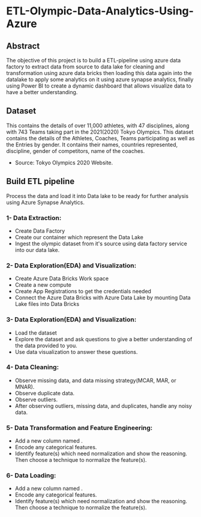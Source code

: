 # ETL-Olympic-Data-Analytics-Using-Azure

## Abstract
The objective of this project is to build a ETL-pipeline using azure data factory to extract data from source to data lake for cleaning and transformation using 
azure data bricks then loading this data again into the datalake to apply some analytics on it using azure synapse analytics, finally using 
Power BI to create a dynamic dashboard that allows visualize data to have a better understanding.

## Dataset
This contains the details of over 11,000 athletes, with 47 disciplines, along with 743 Teams taking part in the 2021(2020) Tokyo Olympics.
This dataset contains the details of the Athletes, Coaches, Teams participating as well as the Entries by gender. It contains their names, countries represented, discipline, gender of competitors, name of the coaches.
- Source: Tokyo Olympics 2020 Website.

## Build ETL pipeline 
Process the data and load it into Data lake to be ready for further analysis using Azure Synapse Analytics. 
  
### 1- Data Extraction:  
- Create Data Factory 
- Create our container which represent the Data Lake 
- Ingest the olympic dataset from it's source using data factory service into our data lake. 

### 2- Data Exploration(EDA) and Visualization:
- Create Azure Data Bricks Work space
- Create a new compute
- Create App Registrations to get the credentials needed
- Connect the Azure Data Bricks with Azure Data Lake by mounting Data Lake files into Data Bricks

### 3- Data Exploration(EDA) and Visualization:
- Load the dataset
- Explore the dataset and ask questions to give a better understanding of the data provided to you.
- Use data visualization to answer these questions.

### 4- Data Cleaning:
- Observe missing data, and data missing strategy(MCAR, MAR, or MNAR).
- Observe duplicate data.
- Observe outliers.
- After observing outliers, missing data, and duplicates, handle any noisy data.

### 5- Data Transformation and Feature Engineering:
- Add a new column named .
- Encode any categorical features.
- Identify feature(s) which need normalization and show the reasoning. Then choose a technique to normalize the feature(s).

### 6- Data Loading:
- Add a new column named .
- Encode any categorical features.
- Identify feature(s) which need normalization and show the reasoning. Then choose a technique to normalize the feature(s).


